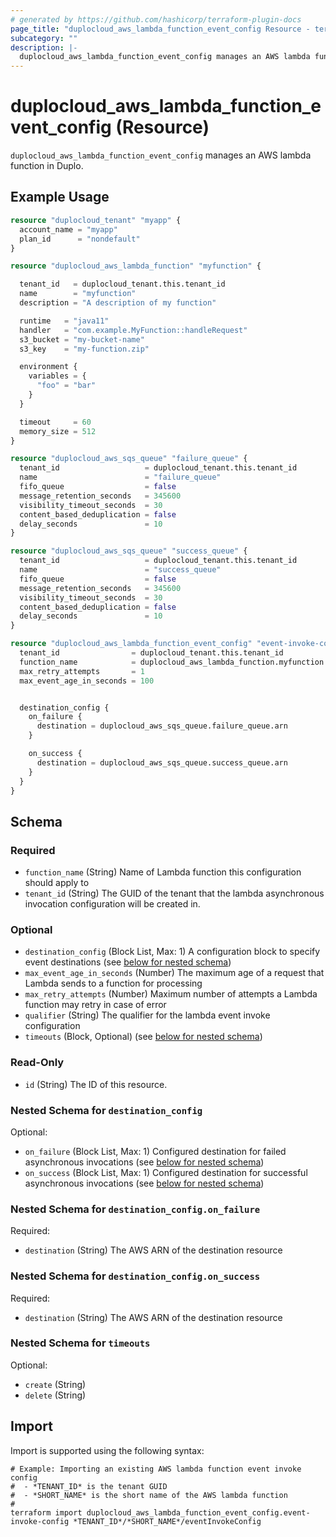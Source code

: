 ```yaml
---
# generated by https://github.com/hashicorp/terraform-plugin-docs
page_title: "duplocloud_aws_lambda_function_event_config Resource - terraform-provider-duplocloud"
subcategory: ""
description: |-
  duplocloud_aws_lambda_function_event_config manages an AWS lambda function in Duplo.
---
```


# duplocloud_aws_lambda_function_event_config (Resource)

`duplocloud_aws_lambda_function_event_config` manages an AWS lambda function in Duplo.

## Example Usage

```terraform
resource "duplocloud_tenant" "myapp" {
  account_name = "myapp"
  plan_id      = "nondefault"
}

resource "duplocloud_aws_lambda_function" "myfunction" {

  tenant_id   = duplocloud_tenant.this.tenant_id
  name        = "myfunction"
  description = "A description of my function"

  runtime   = "java11"
  handler   = "com.example.MyFunction::handleRequest"
  s3_bucket = "my-bucket-name"
  s3_key    = "my-function.zip"

  environment {
    variables = {
      "foo" = "bar"
    }
  }

  timeout     = 60
  memory_size = 512
}

resource "duplocloud_aws_sqs_queue" "failure_queue" {
  tenant_id                   = duplocloud_tenant.this.tenant_id
  name                        = "failure_queue"
  fifo_queue                  = false
  message_retention_seconds   = 345600
  visibility_timeout_seconds  = 30
  content_based_deduplication = false
  delay_seconds               = 10
}

resource "duplocloud_aws_sqs_queue" "success_queue" {
  tenant_id                   = duplocloud_tenant.this.tenant_id
  name                        = "success_queue"
  fifo_queue                  = false
  message_retention_seconds   = 345600
  visibility_timeout_seconds  = 30
  content_based_deduplication = false
  delay_seconds               = 10
}

resource "duplocloud_aws_lambda_function_event_config" "event-invoke-config" {
  tenant_id                = duplocloud_tenant.this.tenant_id
  function_name            = duplocloud_aws_lambda_function.myfunction.fullname
  max_retry_attempts       = 1
  max_event_age_in_seconds = 100


  destination_config {
    on_failure {
      destination = duplocloud_aws_sqs_queue.failure_queue.arn
    }

    on_success {
      destination = duplocloud_aws_sqs_queue.success_queue.arn
    }
  }
}
```

<!-- schema generated by tfplugindocs -->
## Schema

### Required

- `function_name` (String) Name of Lambda function this configuration should apply to
- `tenant_id` (String) The GUID of the tenant that the lambda asynchronous invocation configuration will be created in.

### Optional

- `destination_config` (Block List, Max: 1) A configuration block to specify event destinations (see [below for nested schema](#nestedblock--destination_config))
- `max_event_age_in_seconds` (Number) The maximum age of a request that Lambda sends to a function for processing
- `max_retry_attempts` (Number) Maximum number of attempts a Lambda function may retry in case of error
- `qualifier` (String) The qualifier for the lambda event invoke configuration
- `timeouts` (Block, Optional) (see [below for nested schema](#nestedblock--timeouts))

### Read-Only

- `id` (String) The ID of this resource.

<a id="nestedblock--destination_config"></a>
### Nested Schema for `destination_config`

Optional:

- `on_failure` (Block List, Max: 1) Configured destination for failed asynchronous invocations (see [below for nested schema](#nestedblock--destination_config--on_failure))
- `on_success` (Block List, Max: 1) Configured destination for successful asynchronous invocations (see [below for nested schema](#nestedblock--destination_config--on_success))

<a id="nestedblock--destination_config--on_failure"></a>
### Nested Schema for `destination_config.on_failure`

Required:

- `destination` (String) The AWS ARN of the destination resource


<a id="nestedblock--destination_config--on_success"></a>
### Nested Schema for `destination_config.on_success`

Required:

- `destination` (String) The AWS ARN of the destination resource



<a id="nestedblock--timeouts"></a>
### Nested Schema for `timeouts`

Optional:

- `create` (String)
- `delete` (String)

## Import

Import is supported using the following syntax:

```shell
# Example: Importing an existing AWS lambda function event invoke config
#  - *TENANT_ID* is the tenant GUID
#  - *SHORT_NAME* is the short name of the AWS lambda function
#
terraform import duplocloud_aws_lambda_function_event_config.event-invoke-config *TENANT_ID*/*SHORT_NAME*/eventInvokeConfig
```
